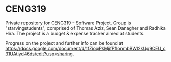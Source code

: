 # CENG319
Private repository for CENG319 - Software Project. Group is "starvingstudents", comprised of Thomas Aziz, Sean Danagher and Radhika Hira. The project is a budget & expense tracker aimed at students.

Progress on the project and further info can be found at https://docs.google.com/document/d/1fZioqPkMjifPfIonmbBWI2kUg9CEU_c31UAtiyd46ds/edit?usp=sharing.
